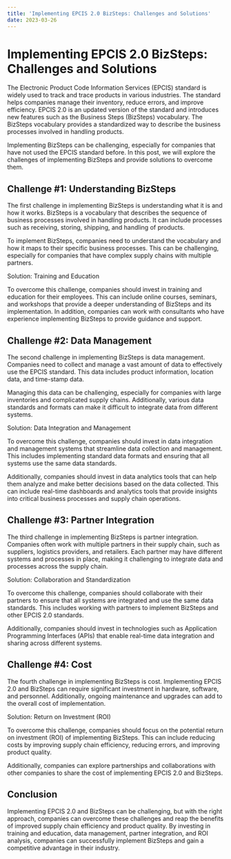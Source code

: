 ```yaml
---
title: 'Implementing EPCIS 2.0 BizSteps: Challenges and Solutions'
date: 2023-03-26
---
```


# Implementing EPCIS 2.0 BizSteps: Challenges and Solutions

The Electronic Product Code Information Services (EPCIS) standard is widely used to track and trace products in various industries. The standard helps companies manage their inventory, reduce errors, and improve efficiency. EPCIS 2.0 is an updated version of the standard and introduces new features such as the Business Steps (BizSteps) vocabulary. The BizSteps vocabulary provides a standardized way to describe the business processes involved in handling products.

Implementing BizSteps can be challenging, especially for companies that have not used the EPCIS standard before. In this post, we will explore the challenges of implementing BizSteps and provide solutions to overcome them.

## Challenge #1: Understanding BizSteps

The first challenge in implementing BizSteps is understanding what it is and how it works. BizSteps is a vocabulary that describes the sequence of business processes involved in handling products. It can include processes such as receiving, storing, shipping, and handling of products.

To implement BizSteps, companies need to understand the vocabulary and how it maps to their specific business processes. This can be challenging, especially for companies that have complex supply chains with multiple partners.

Solution: Training and Education

To overcome this challenge, companies should invest in training and education for their employees. This can include online courses, seminars, and workshops that provide a deeper understanding of BizSteps and its implementation. In addition, companies can work with consultants who have experience implementing BizSteps to provide guidance and support.

## Challenge #2: Data Management

The second challenge in implementing BizSteps is data management. Companies need to collect and manage a vast amount of data to effectively use the EPCIS standard. This data includes product information, location data, and time-stamp data.

Managing this data can be challenging, especially for companies with large inventories and complicated supply chains. Additionally, various data standards and formats can make it difficult to integrate data from different systems.

Solution: Data Integration and Management

To overcome this challenge, companies should invest in data integration and management systems that streamline data collection and management. This includes implementing standard data formats and ensuring that all systems use the same data standards.

Additionally, companies should invest in data analytics tools that can help them analyze and make better decisions based on the data collected. This can include real-time dashboards and analytics tools that provide insights into critical business processes and supply chain operations.

## Challenge #3: Partner Integration

The third challenge in implementing BizSteps is partner integration. Companies often work with multiple partners in their supply chain, such as suppliers, logistics providers, and retailers. Each partner may have different systems and processes in place, making it challenging to integrate data and processes across the supply chain.

Solution: Collaboration and Standardization

To overcome this challenge, companies should collaborate with their partners to ensure that all systems are integrated and use the same data standards. This includes working with partners to implement BizSteps and other EPCIS 2.0 standards.

Additionally, companies should invest in technologies such as Application Programming Interfaces (APIs) that enable real-time data integration and sharing across different systems.

## Challenge #4: Cost

The fourth challenge in implementing BizSteps is cost. Implementing EPCIS 2.0 and BizSteps can require significant investment in hardware, software, and personnel. Additionally, ongoing maintenance and upgrades can add to the overall cost of implementation.

Solution: Return on Investment (ROI)

To overcome this challenge, companies should focus on the potential return on investment (ROI) of implementing BizSteps. This can include reducing costs by improving supply chain efficiency, reducing errors, and improving product quality.

Additionally, companies can explore partnerships and collaborations with other companies to share the cost of implementing EPCIS 2.0 and BizSteps.

## Conclusion

Implementing EPCIS 2.0 and BizSteps can be challenging, but with the right approach, companies can overcome these challenges and reap the benefits of improved supply chain efficiency and product quality. By investing in training and education, data management, partner integration, and ROI analysis, companies can successfully implement BizSteps and gain a competitive advantage in their industry.
